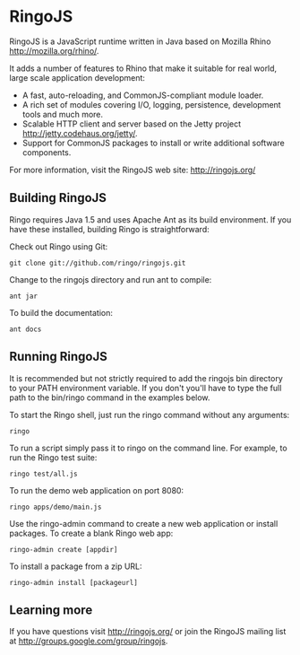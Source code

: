 RingoJS
=======

RingoJS is a JavaScript runtime written in Java based on Mozilla Rhino
<http://mozilla.org/rhino/>.

It adds a number of features to Rhino that make it suitable for real world,
large scale application development:

  * A fast, auto-reloading, and CommonJS-compliant module loader.
  * A rich set of modules covering I/O, logging, persistence, development tools
    and much more.
  * Scalable HTTP client and server based on the Jetty project
    <http://jetty.codehaus.org/jetty/>.
  * Support for CommonJS packages to install or write additional software
    components.

For more information, visit the RingoJS web site: <http://ringojs.org/>

Building RingoJS
----------------

Ringo requires Java 1.5 and uses Apache Ant as its build environment. If you
have these installed, building Ringo is straightforward:

Check out Ringo using Git:

    git clone git://github.com/ringo/ringojs.git

Change to the ringojs directory and run ant to compile:

    ant jar

To build the documentation:

    ant docs

Running RingoJS
---------------

It is recommended but not strictly required to add the ringojs bin directory to
your PATH environment variable. If you don't you'll have to type the full path
to the bin/ringo command in the examples below.

To start the Ringo shell, just run the ringo command without any arguments:

    ringo

To run a script simply pass it to ringo on the command line. For example,
to run the Ringo test suite:

    ringo test/all.js

To run the demo web application on port 8080:

    ringo apps/demo/main.js

Use the ringo-admin command to create a new web application or install
packages. To create a blank Ringo web app:

    ringo-admin create [appdir]

To install a package from a zip URL:

    ringo-admin install [packageurl]

Learning more
-------------

If you have questions visit <http://ringojs.org/> or join the RingoJS mailing
list at <http://groups.google.com/group/ringojs>.
